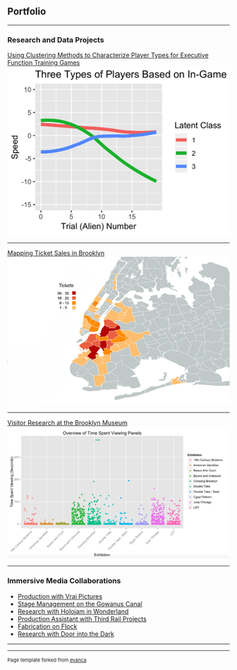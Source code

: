 ## Portfolio

---

### Research and Data Projects 

[Using Clustering Methods to Characterize Player Types for Executive Function Training Games](/sample_page)
<img src="images/Clust3.jpg?raw=true"/>

---
[Mapping Ticket Sales in Brooklyn](/sample_page)
<img src="images/map_legend.jpg?raw=true"/>

---
[Visitor Research at the Brooklyn Museum](/sample_page)
<img src="images/TimeViewingPanels.png?raw=true"/>

---

### Immersive Media Collaborations

- [Production with Vrai Pictures](https://www.vrai.pictures/)
- [Stage Management on the Gowanus Canal](http://drearycoast.org)
- [Research with Holojam in Wonderland](https://futureofstorytelling.org/project/holojam-in-wonderland)
- [Production Assistant with Third Rail Projects](https://thirdrailprojects.com/thegrandparadise#tgppage)
- [Fabrication on Flock](https://www.objectnormal.com/projects/flock/)
- [Research with Door into the Dark](https://www.theverge.com/2015/4/23/8477893/door-into-the-dark-anagram-interactive-art-tribeca-film-festival)



---




---
<p style="font-size:11px">Page template forked from <a href="https://github.com/evanca/quick-portfolio">evanca</a></p>
<!-- Remove above link if you don't want to attibute -->
